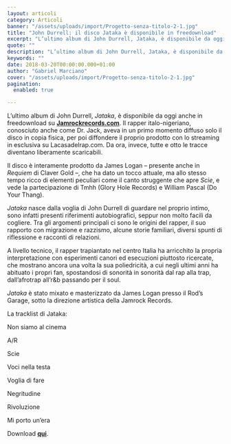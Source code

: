 ```yaml
---
layout: articoli
category: Articoli
banner: "/assets/uploads/import/Progetto-senza-titolo-2-1.jpg"
title: "John Durrell: il disco Jataka è disponibile in freedownload"
excerpt: "L’ultimo album di John Durrell, Jataka, è disponibile da oggi anche in freedownload su Jamrockrecords.com. Il rapper italo-nigeriano, conosciuto anche come Dr. Jack, aveva in un primo momento diffuso solo il disco in copia fisica, per poi diffondere il proprio prodotto con lo streaming in esclusiva su Lacasadelrap.com. Da ora, invece, tutte e otto le [&hellip"
quote: ""
description: "L’ultimo album di John Durrell, Jataka, è disponibile da oggi anche in freedownload su Jamrockrecords.com. Il rapper italo-nigeriano, conosciuto anche come Dr. Jack, aveva in un primo momento diffuso solo il disco in copia fisica, per poi diffondere il proprio prodotto con lo streaming in esclusiva su Lacasadelrap.com. Da ora, invece, tutte e otto le [&hellip"
keywords: ""
date: 2018-03-20T00:00:00.000+01:00
author: "Gabriel Marciano"
cover: "/assets/uploads/import/Progetto-senza-titolo-2-1.jpg"
pagination:
  enabled: true

---
```


L’ultimo album di John Durrell, _Jataka_, è disponibile da oggi anche in freedownload su [**Jamrockrecords.com**](http://www.jamrockrecords.com). Il rapper italo-nigeriano, conosciuto anche come Dr. Jack, aveva in un primo momento diffuso solo il disco in copia fisica, per poi diffondere il proprio prodotto con lo streaming in esclusiva su Lacasadelrap.com. Da ora, invece, tutte e otto le tracce diventano liberamente scaricabili.

Il disco è interamente prodotto da James Logan – presente anche in _Requiem_ di Claver Gold –, che ha dato un tocco attuale, ma allo stesso tempo ricco di elementi peculiari come il canto struggente che apre _Scie_, e vede la partecipazione di Tmhh (Glory Hole Records) e William Pascal (Do Your Thang).

_Jataka_ nasce dalla voglia di John Durrell di guardare nel proprio intimo, sono infatti presenti riferimenti autobiografici, seppur non molto facili da cogliere. Tra gli argomenti principali ci sono le origini del rapper, il suo rapporto con migrazione e razzismo, alcune storie familiari, diversi spunti di riflessione e racconti di relazioni.

A livello tecnico, il rapper trapiantato nel centro Italia ha arricchito la propria interpretazione con esperimenti canori ed esecuzioni piuttosto ricercate, che mostrano ancora una volta la sua poliedricità, a cui negli ultimi anni ha abituato i propri fan, spostandosi di sonorità in sonorità dal rap alla trap, dall’afrotrap all’r&b passando per il soul.

_Jataka_ è stato mixato e masterizzato da James Logan presso il Rod’s Garage, sotto la direzione artistica della Jamrock Records.

La tracklist di Jataka:

Non siamo al cinema

A/R

Scie

Voci nella testa

Voglia di fare

Negritudine

Rivoluzione

Mi porto un’era

Download [**qui**](http://www.jamrockrecords.com/release/john-durrell-aka-dr-jack-jataka/).